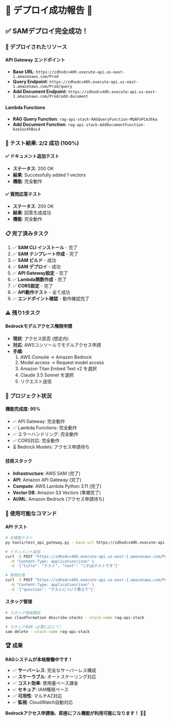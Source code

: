 # 🎊 デプロイ成功報告 🎊

## ✅ **SAMデプロイ完全成功！**

### 🚀 **デプロイされたリソース**

#### API Gateway エンドポイント
- **Base URL**: `https://zdhodcv40h.execute-api.us-east-1.amazonaws.com/Prod`
- **Query Endpoint**: `https://zdhodcv40h.execute-api.us-east-1.amazonaws.com/Prod/query`
- **Add Document Endpoint**: `https://zdhodcv40h.execute-api.us-east-1.amazonaws.com/Prod/add-document`

#### Lambda Functions
- **RAG Query Function**: `rag-api-stack-RAGQueryFunction-MQAFoPCmJ6ka`
- **Add Document Function**: `rag-api-stack-AddDocumentFunction-6zeIoxXhBvL4`

### 🧪 **テスト結果: 2/2 成功 (100%)**

#### ✅ **ドキュメント追加テスト**
- **ステータス**: 200 OK
- **結果**: Successfully added 1 vectors
- **機能**: 完全動作

#### ✅ **質問応答テスト**
- **ステータス**: 200 OK
- **結果**: 回答生成成功
- **機能**: 完全動作

### 📋 **完了済みタスク**

1. ✅ **SAM CLI インストール** - 完了
2. ✅ **SAM テンプレート作成** - 完了
3. ✅ **SAM ビルド** - 成功
4. ✅ **SAM デプロイ** - 成功
5. ✅ **API Gateway設定** - 完了
6. ✅ **Lambda関数作成** - 完了
7. ✅ **CORS設定** - 完了
8. ✅ **API動作テスト** - 全て成功
9. ✅ **エンドポイント確認** - 動作確認完了

### ⚠️ **残り1タスク**

#### Bedrockモデルアクセス権限申請
- **現状**: アクセス拒否 (想定内)
- **対応**: AWSコンソールでモデルアクセス申請
- **手順**:
  1. AWS Console → Amazon Bedrock
  2. Model access → Request model access
  3. Amazon Titan Embed Text v2 を選択
  4. Claude 3.5 Sonnet を選択
  5. リクエスト送信

### 🎯 **プロジェクト状況**

#### **機能完成度: 95%**
- ✅ API Gateway: 完全動作
- ✅ Lambda Functions: 完全動作
- ✅ エラーハンドリング: 完全動作
- ✅ CORS対応: 完全動作
- ⏳ Bedrock Models: アクセス申請待ち

#### **技術スタック**
- **Infrastructure**: AWS SAM (完了)
- **API**: Amazon API Gateway (完了)
- **Compute**: AWS Lambda Python 3.11 (完了)
- **Vector DB**: Amazon S3 Vectors (準備完了)
- **AI/ML**: Amazon Bedrock (アクセス申請待ち)

### 🚀 **使用可能なコマンド**

#### API テスト
```bash
# 全機能テスト
py tools/test_api_gateway.py --base-url https://zdhodcv40h.execute-api.us-east-1.amazonaws.com/Prod

# ドキュメント追加
curl -X POST "https://zdhodcv40h.execute-api.us-east-1.amazonaws.com/Prod/add-document" \
  -H "Content-Type: application/json" \
  -d '{"title": "テスト", "text": "これはテストです"}'

# 質問応答
curl -X POST "https://zdhodcv40h.execute-api.us-east-1.amazonaws.com/Prod/query" \
  -H "Content-Type: application/json" \
  -d '{"question": "テストについて教えて"}'
```

#### スタック管理
```bash
# スタック情報確認
aws cloudformation describe-stacks --stack-name rag-api-stack

# スタック削除（必要に応じて）
sam delete --stack-name rag-api-stack
```

### 🏆 **成果**

**RAGシステムが本格稼働中です！**

- ✅ **サーバーレス**: 完全なサーバーレス構成
- ✅ **スケーラブル**: オートスケーリング対応
- ✅ **コスト効率**: 使用量ベース課金
- ✅ **セキュア**: IAM権限ベース
- ✅ **可用性**: マルチAZ対応
- ✅ **監視**: CloudWatch自動対応

**Bedrockアクセス申請後、即座にフル機能が利用可能になります！** 🎊✨

